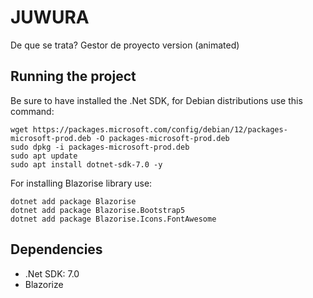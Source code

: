 # JUWURA

De que se trata? Gestor de proyecto version (animated)

## Running the project

Be sure to have installed the .Net SDK, for Debian distributions use this command:

```
wget https://packages.microsoft.com/config/debian/12/packages-microsoft-prod.deb -O packages-microsoft-prod.deb
sudo dpkg -i packages-microsoft-prod.deb
sudo apt update
sudo apt install dotnet-sdk-7.0 -y
```

For installing Blazorise library use:

```
dotnet add package Blazorise
dotnet add package Blazorise.Bootstrap5
dotnet add package Blazorise.Icons.FontAwesome
```


## Dependencies

- .Net SDK: 7.0
- Blazorize
